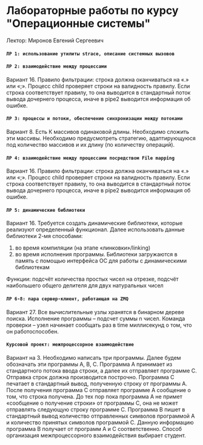 # Лабораторные работы по курсу "Операционные системы"

Лектор: Миронов Евгений Сергеевич

#### `ЛР 1: использование утилиты strace, описание системных вызовов`

#### `ЛР 2: взаимодействие между процессами`

Вариант 16. Правило фильтрации: строка должна оканчиваться на «.» или «;». Процесс child проверяет строки на валидность правилу. Если строка соответствует правилу, то она выводится в стандартный поток вывода дочернего процесса, иначе в pipe2 выводится информация об ошибке.
 
#### `ЛР 3: процессы и потоки, обеспечение синхронизации между потоками`

Вариант 8. Есть К массивов одинаковой длины. Необходимо сложить эти массивы. Необходимо предусмотреть стратегию, адаптирующуюся под количество массивов и их длину (по количеству операций).

#### `ЛР 4: взаимодействие между процессами посредством File mapping`

Вариант 16. Правило фильтрации: строка должна оканчиваться на «.» или «;». Процесс child проверяет строки на валидность правилу. Если строка соответствует правилу, то она выводится в стандартный поток вывода дочернего процесса, иначе в pipe2 выводится информация об ошибке.

#### `ЛР 5: динамические библиотеки`

Вариант 16. Требуется создать динамические библиотеки, которые реализуют определенный функционал. Далее использовать данные библиотеки 2-мя способами:
1. во время компиляции (на этапе «линковки»/linking)
2. во время исполнения программы. Библиотеки загружаются в память с помощью интерфейса ОС для работы с динамическими библиотекам

Функции: подсчёт количества простых чисел на отрезке, подсчёт наибольшего общего делителя для двух натуральных чисел

#### `ЛР 6-8: пара сервер-клиент, работающая на ZMQ`

Вариант 27. Все вычислительные узлы хранятся в бинарном дереве поиска. Исполнение программы – подсчет суммы n чисел. Команда проверки – узел начинает сообщать раз в time миллисекунд о том, что он работоспособен.

#### `Курсовой проект: межпроцессорное взаимодействие`

Вариант на 3. Необходимо написать три программы. Далее будем обозначать эти программы A, B, C. Программа A принимает из стандартного потока ввода строки, а далее их отправляет программе С. Отправка строк должна производится построчно. Программа C печатает в стандартный вывод, полученную строку от программы A. После получения программа C отправляет программе А сообщение о том, что строка получена. До тех пор пока программа А не примет «сообщение о получение строки» от программы С, она не может отправлять следующую строку программе С. Программа B пишет в стандартный вывод количество отправленных символов программой А и количество принятых символов программой С. Данную информацию программа B получает от программ A и C соответственно. Способ организация межпроцессорного взаимодействия выбирает студент.
